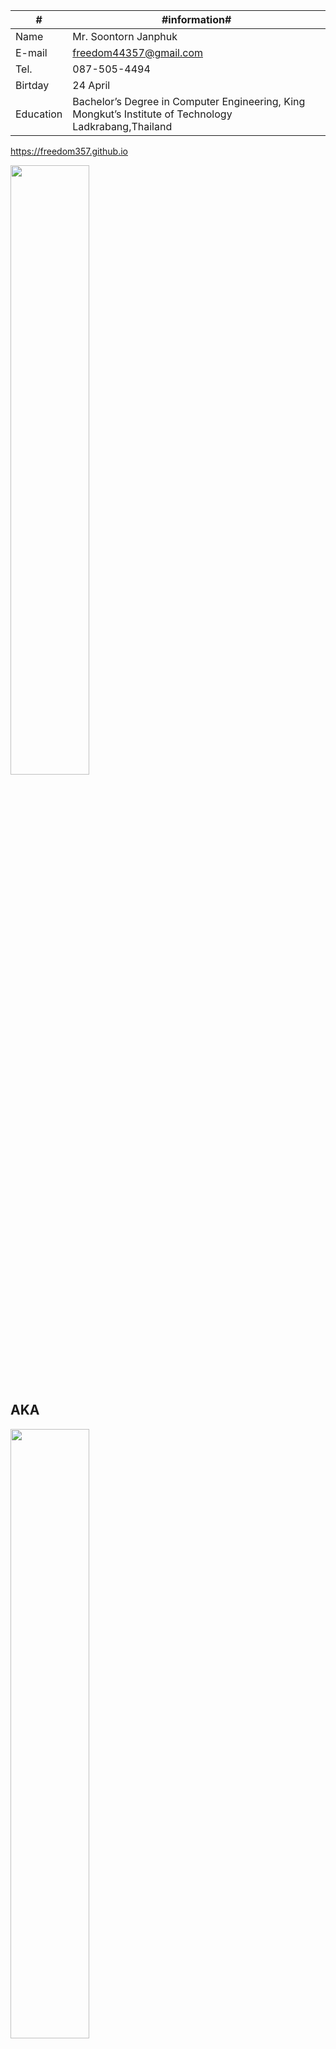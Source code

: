 | # | #information# |
| ---- | ---- |
Name | Mr. Soontorn Janphuk
E-mail | <freedom44357@gmail.com>
Tel.| 087-505-4494
Birtday | 24 April
Education | Bachelor’s Degree in Computer Engineering, King Mongkut’s Institute of Technology Ladkrabang,Thailand

<https://freedom357.github.io>


<img src ="images/picture.jpg" width = "50%" hight = "50%">



<h2>AKA</h2>


<img src ="images/freedom357.png" width = "50%" hight = "50%">
















